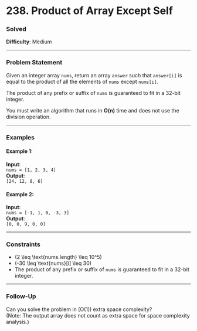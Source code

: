 # 238. Product of Array Except Self

### **Solved**
**Difficulty**: Medium

---

### **Problem Statement**
Given an integer array `nums`, return an array `answer` such that `answer[i]` is equal to the product of all the elements of `nums` except `nums[i]`.

The product of any prefix or suffix of `nums` is guaranteed to fit in a 32-bit integer.

You must write an algorithm that runs in **O(n)** time and does not use the division operation.

---

### **Examples**

#### Example 1:
**Input**:  
`nums = [1, 2, 3, 4]`  
**Output**:  
`[24, 12, 8, 6]`

#### Example 2:
**Input**:  
`nums = [-1, 1, 0, -3, 3]`  
**Output**:  
`[0, 0, 9, 0, 0]`

---

### **Constraints**
- \(2 \leq \text{nums.length} \leq 10^5\)
- \(-30 \leq \text{nums}[i] \leq 30\)
- The product of any prefix or suffix of `nums` is guaranteed to fit in a 32-bit integer.

---

### **Follow-Up**
Can you solve the problem in \(O(1)\) extra space complexity?  
(Note: The output array does not count as extra space for space complexity analysis.)
